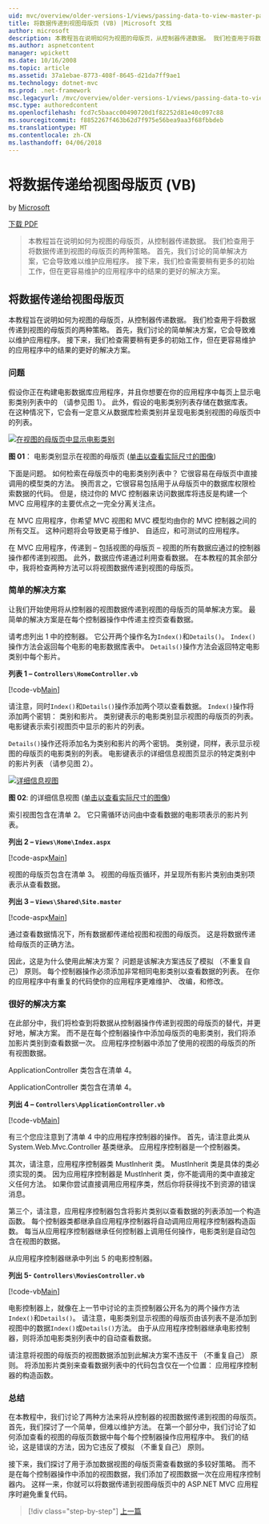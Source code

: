 ```yaml
---
uid: mvc/overview/older-versions-1/views/passing-data-to-view-master-pages-vb
title: 将数据传递到视图母版页 (VB) |Microsoft 文档
author: microsoft
description: 本教程旨在说明如何为视图的母版页，从控制器传递数据。 我们检查用于将数据传递到视图 m 的两种策略...
ms.author: aspnetcontent
manager: wpickett
ms.date: 10/16/2008
ms.topic: article
ms.assetid: 37a1ebae-8773-408f-8645-d21da7ff9ae1
ms.technology: dotnet-mvc
ms.prod: .net-framework
msc.legacyurl: /mvc/overview/older-versions-1/views/passing-data-to-view-master-pages-vb
msc.type: authoredcontent
ms.openlocfilehash: fcd7c5baacc00490720d1f82252d81e40c097c88
ms.sourcegitcommit: f8852267f463b62d7f975e56bea9aa3f68fbbdeb
ms.translationtype: MT
ms.contentlocale: zh-CN
ms.lasthandoff: 04/06/2018
---
```

<a name="passing-data-to-view-master-pages-vb"></a>将数据传递给视图母版页 (VB)
====================
by [Microsoft](https://github.com/microsoft)

[下载 PDF](http://download.microsoft.com/download/e/f/3/ef3f2ff6-7424-48f7-bdaa-180ef64c3490/ASPNET_MVC_Tutorial_13_VB.pdf)

> 本教程旨在说明如何为视图的母版页，从控制器传递数据。 我们检查用于将数据传递到视图的母版页的两种策略。 首先，我们讨论的简单解决方案，它会导致难以维护应用程序。 接下来，我们检查需要稍有更多的初始工作，但在更容易维护的应用程序中的结果的更好的解决方案。


## <a name="passing-data-to-view-master-pages"></a>将数据传递给视图母版页

本教程旨在说明如何为视图的母版页，从控制器传递数据。 我们检查用于将数据传递到视图的母版页的两种策略。 首先，我们讨论的简单解决方案，它会导致难以维护应用程序。 接下来，我们检查需要稍有更多的初始工作，但在更容易维护的应用程序中的结果的更好的解决方案。

### <a name="the-problem"></a>问题

假设你正在构建电影数据库应用程序，并且你想要在你的应用程序中每页上显示电影类别列表中的 （请参见图 1）。 此外，假设的电影类别列表存储在数据库表。 在这种情况下，它会有一定意义从数据库检索类别并呈现电影类别视图的母版页中的列表。


[![在视图的母版页中显示电影类别](passing-data-to-view-master-pages-vb/_static/image2.png)](passing-data-to-view-master-pages-vb/_static/image1.png)

**图 01**： 电影类别显示在视图的母版页 ([单击以查看实际尺寸的图像](passing-data-to-view-master-pages-vb/_static/image3.png))


下面是问题。 如何检索在母版页中的电影类别列表中？ 它很容易在母版页中直接调用的模型类的方法。 换而言之，它很容易包括用于从母版页中的数据库权限检索数据的代码。 但是，绕过你的 MVC 控制器来访问数据库将违反是构建一个 MVC 应用程序的主要优点之一完全分离关注点。

在 MVC 应用程序，你希望 MVC 视图和 MVC 模型均由你的 MVC 控制器之间的所有交互。 这种问题将会导致更易于维护、 自适应，和可测试的应用程序。

在 MVC 应用程序，传递到 – 包括视图的母版页 – 视图的所有数据应通过的控制器操作都传递到视图。 此外，数据应传递通过利用查看数据。 在本教程的其余部分中，我将检查两种方法可以将视图数据传递到视图的母版页。

### <a name="the-simple-solution"></a>简单的解决方案

让我们开始使用将从控制器的视图数据传递到视图的母版页的简单解决方案。 最简单的解决方案是在每个控制器操作中传递主控页查看数据。

请考虑列出 1 中的控制器。 它公开两个操作名为`Index()`和`Details()`。 `Index()`操作方法会返回每个电影的电影数据库表中。 `Details()`操作方法会返回特定电影类别中每个影片。

**列表 1 – `Controllers\HomeController.vb`**

[!code-vb[Main](passing-data-to-view-master-pages-vb/samples/sample1.vb)]

请注意，同时`Index()`和`Details()`操作添加两个项以查看数据。 `Index()`操作将添加两个密钥： 类别和影片。 类别键表示的电影类别显示视图的母版页的列表。 电影键表示索引视图页中显示的影片的列表。

`Details()`操作还将添加名为类别和影片的两个密钥。 类别键，同样，表示显示视图的母版页的电影类别的列表。 电影键表示的详细信息视图页显示的特定类别中的影片列表 （请参见图 2）。


[![详细信息视图](passing-data-to-view-master-pages-vb/_static/image5.png)](passing-data-to-view-master-pages-vb/_static/image4.png)

**图 02**: 的详细信息视图 ([单击以查看实际尺寸的图像](passing-data-to-view-master-pages-vb/_static/image6.png))


索引视图包含在清单 2。 它只需循环访问由中查看数据的电影项表示的影片列表。

**列出 2 – `Views\Home\Index.aspx`**

[!code-aspx[Main](passing-data-to-view-master-pages-vb/samples/sample2.aspx)]

视图的母版页包含在清单 3。 视图的母版页循环，并呈现所有影片类别由类别项表示从查看数据。

**列出 3 – `Views\Shared\Site.master`**

[!code-aspx[Main](passing-data-to-view-master-pages-vb/samples/sample3.aspx)]

通过查看数据情况下，所有数据都传递给视图和视图的母版页。 这是将数据传递给母版页的正确方法。

因此，这是为什么使用此解决方案？ 问题是该解决方案违反了模拟 （不重复自己） 原则。 每个控制器操作必须添加非常相同电影类别以查看数据的列表。 在你的应用程序中有重复的代码使你的应用程序更难维护、 改编，和修改。

### <a name="the-good-solution"></a>很好的解决方案

在此部分中，我们将检查到将数据从控制器操作传递到视图的母版页的替代，并更好地，解决方案。 而不是在每个控制器操作中添加母版页的电影类别，我们将添加影片类别到查看数据一次。 应用程序控制器中添加了使用的视图的母版页的所有视图数据。

ApplicationController 类包含在清单 4。

ApplicationController 类包含在清单 4。

**列出 4 – `Controllers\ApplicationController.vb`**

[!code-vb[Main](passing-data-to-view-master-pages-vb/samples/sample4.vb)]

有三个您应注意到了清单 4 中的应用程序控制器的操作。 首先，请注意此类从 System.Web.Mvc.Controller 基类继承。 应用程序控制器是一个控制器类。

其次，请注意，应用程序控制器类 MustInherit 类。 MustInherit 类是具体的类必须实现的类。 因为应用程序控制器是 MustInherit 类，你不能调用的类中直接定义任何方法。 如果你尝试直接调用应用程序类，然后你将获得找不到资源的错误消息。

第三个，请注意，应用程序控制器包含将影片类别以查看数据的列表添加一个构造函数。 每个控制器类都继承自应用程序控制器将自动调用应用程序控制器构造函数。 每当从应用程序控制器继承任何控制器上调用任何操作，电影类别是自动包含在视图的数据。

从应用程序控制器继承中列出 5 的电影控制器。

**列出 5- `Controllers\MoviesController.vb`**

[!code-vb[Main](passing-data-to-view-master-pages-vb/samples/sample5.vb)]

电影控制器上，就像在上一节中讨论的主页控制器公开名为的两个操作方法`Index()`和`Details()`。 请注意，电影类别显示视图的母版页由该列表不是添加到视图中的数据`Index()`或`Details()`方法。 由于从应用程序控制器继承电影控制器，则将添加电影类别列表中的自动查看数据。

请注意将视图的母版页的视图数据添加到此解决方案不违反干 （不重复自己） 原则。 将添加影片类别来查看数据列表中的代码包含仅在一个位置： 应用程序控制器的构造函数。

### <a name="summary"></a>总结

在本教程中，我们讨论了两种方法来将从控制器的视图数据传递到视图的母版页。 首先，我们探讨了一个简单，但难以维护方法。 在第一个部分中，我们讨论了如何添加查看的视图的母版页数据中每个每个控制器操作应用程序中。 我们的结论，这是错误的方法，因为它违反了模拟 （不重复自己） 原则。

接下来，我们探讨了用于添加数据视图的母版页需查看数据的多较好策略。 而不是在每个控制器操作中添加的视图数据，我们添加了视图数据一次在应用程序控制器内。 这样一来，你就可以将数据传递到视图母版页中的 ASP.NET MVC 应用程序时避免重复代码。

> [!div class="step-by-step"]
> [上一篇](creating-page-layouts-with-view-master-pages-vb.md)

